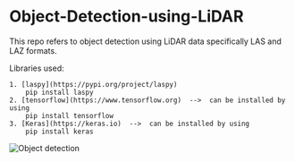 # Object-Detection-using-LiDAR

This repo refers to object detection using LiDAR data specifically LAS and LAZ formats.

Libraries used: 

    1. [laspy](https://pypi.org/project/laspy)           
        pip install laspy
    2. [tensorflow](https://www.tensorflow.org)  -->  can be installed by using             
        pip install tensorflow
    3. [Keras](https://keras.io)  -->  can be installed by using             
        pip install keras
    
![Object detection]()
